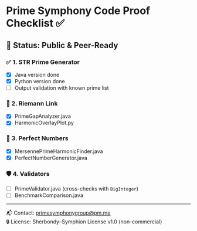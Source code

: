 # Prime Symphony Code Proof Checklist ✅

## 📌 Status: Public & Peer-Ready

### ✅ 1. STR Prime Generator
- [x] Java version done
- [x] Python version done
- [ ] Output validation with known prime list

### 🧠 2. Riemann Link
- [x] PrimeGapAnalyzer.java
- [x] HarmonicOverlayPlot.py

### 💎 3. Perfect Numbers
- [x] MersennePrimeHarmonicFinder.java
- [x] PerfectNumberGenerator.java

### 🛡️ 4. Validators
- [ ] PrimeValidator.java (cross-checks with `BigInteger`)
- [ ] BenchmarkComparison.java

---

📬 Contact: primesymphonygroup@pm.me  
🔒 License: Sherbondy–Symphion License v1.0 (non-commercial)
